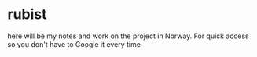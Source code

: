 # rubist
here will be my notes and work on the project in Norway. For quick access so you don't have to Google it every time
